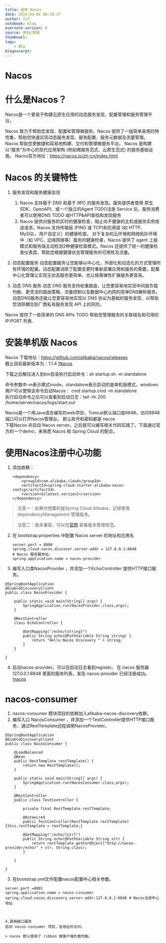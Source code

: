 ```yaml
---
title: 组件-Nacos
date: 2019-03-04 00:19:37
author: fuf
notebook: blog
evernote-version: 0
source: 原创/转载
thumbnail: 
tags:
    - 默认
blogexcerpt:
---
```


 
# Nacos
# 什么是Nacos？

Nacos是一个更易于构建云原生应用的动态服务发现、配置管理和服务管理平台。  

Nacos 致力于帮助您发现、配置和管理微服务。Nacos 提供了一组简单易用的特性集，帮助您快速实现动态服务发现、服务配置、服务元数据及流量管理。  
Nacos 帮助您更敏捷和容易地构建、交付和管理微服务平台。 Nacos 是构建以“服务”为中心的现代应用架构 (例如微服务范式、云原生范式) 的服务基础设施。
Nacos官方地址：https://nacos.io/zh-cn/index.html 
<!-- more -->

# Nacos 的关键特性
1. 服务发现和服务健康监测
    1. Nacos 支持基于 DNS 和基于 RPC 的服务发现。服务提供者使用 原生SDK、OpenAPI、或一个独立的Agent TODO注册 Service 后，服务消费者可以使用DNS TODO 或HTTP&API查找和发现服务
    2. Nacos 提供对服务的实时的健康检查，阻止向不健康的主机或服务实例发送请求。Nacos 支持传输层 (PING 或 TCP)和应用层 (如 HTTP、MySQL、用户自定义）的健康检查。 对于复杂的云环境和网络拓扑环境中（如 VPC、边缘网络等）服务的健康检查，Nacos 提供了 agent 上报模式和服务端主动检测2种健康检查模式。Nacos 还提供了统一的健康检查仪表盘，帮助您根据健康状态管理服务的可用性及流量。

2. 动态配置服务
动态配置服务让您能够以中心化，外部化和动态化的方式管理所有环境的配置。动态配置消除了配置变更时重新部署应用和服务的需要。配置中心化管理让实现无状态服务更简单，也让按需弹性扩展服务更容易。

3. 动态 DNS 服务
动态 DNS 服务支持权重路由，让您更容易地实现中间层负载均衡、更灵活的路由策略、流量控制以及数据中心内网的简单DNS解析服务。动态DNS服务还能让您更容易地实现以 DNS 协议为基础的服务发现，以帮助您消除耦合到厂商私有服务发现 API 上的风险。

Nacos 提供了一些简单的 DNS APIs TODO 帮助您管理服务的关联域名和可用的 IP:PORT 列表.

# 安装单机版 Nacos
Nacos 下载地址：https://github.com/alibaba/nacos/releases  
截止目前最新版本为：1.1.4
[!Nacos](../../img/Nacos.png)

下载之后解压进入到bin目录执行启动命令：sh startup.sh -m standalone  

命令参数中-m表示模式mode，standalone表示启动的是单机版模式，windows用户可以使用该命令启动Nacos： cmd startup.cmd -m standalone  
执行启动命令之后可以查看到启动日志：tail -fn 200 /home/server/nacos/logs/start.out


Nacos是一个用Java语言编写的web项目，Tomcat默认端口是8848，访问8848端口可以打开Nacos管理台。  默认账号和密码都是 nacos   
下载Nacos 并启动 Nacos server。之后就可以编写相关代码实践了。下面通过官方的一个demo，来熟悉 Nacos 和 Spring Cloud 的配合。

# 使用Nacos注册中心功能



1. 添加依赖：

    ```
    <dependency>
        <groupId>com.alibaba.cloud</groupId>
        <artifactId>spring-cloud-starter-alibaba-nacos-config</artifactId>
        <version>${latest.version}</version>
    </dependency>
    ```
  > 注意一：如果你想要的是Spring Cloud Alibaba，记得使用 dependencyManagement 管理版本。

  > 注意二：版本兼容，可以在[官网](https://github.com/alibaba/spring-cloud-alibaba/wiki/%E7%89%88%E6%9C%AC%E8%AF%B4%E6%98%8E) 查看版本管理规范。  


2. 在 bootstrap.properties 中配置 Nacos server 的地址和应用名  
    ```
    server.port = 8000
    spring.cloud.nacos.discover.server-addr = 127.0.0.1:8848
    # Nacos 服务器地址。
    spring.application.name = nacos-provider
    ```


3. 编写入口类NacosProvider ，并添加一个EchoController 提供HTTP接口服务。

```
@SpringBootApplication
@EnableDiscoveryClient
public class NacosProvider {

    public static void main(String[] args) {
        SpringApplication.run(NacosProvider.class,args);
    }

    @RestController
    class EchoController {

        @GetMapping("/echo/{string}")
        public String echo(@PathVariable String string) {
            return "Hello Nacos Discovery " + string;
        }
    }

}

```
4. 启动nacos-provider。可以在启动日志看到register。
在 nacos 服务器 127.0.0.1:8848 里面的服务列表，发现
nacos-provider 已经注册成功。  
[!nacos](../../img/nacos-2.png)

# nacos-consumer

1. nacos-consumer 模块项目的依赖加入alibaba-nacos-discovery依赖。
2. 编写入口 NacosConsumer ，并添加一个TestController提供HTTP接口服务，通过RestTemplate远程调用NacosProvider。
```
@SpringBootApplication
@EnableDiscoveryClient
public class NacosConsumer {

    @LoadBalanced
    @Bean
    public RestTemplate restTemplate() {
        return new RestTemplate();
    }

    public static void main(String[] args) {
        SpringApplication.run(NacosConsumer.class,args);
    }

    @RestController
    public class TestController {

        private final RestTemplate restTemplate;

        @Autowired
        public TestController(RestTemplate restTemplate) {this.restTemplate = restTemplate;}

        @GetMapping("/echo/{str}")
        public String echo(@PathVariable String str) {
            return restTemplate.getForObject("http://nacos-provider/echo/" + str, String.class);
        }

    }

}
```
3. 在bootstrap.yml文件配置nacos配置中心相关参数。
```
server.port =8001
spring.application.name = nacos-cinsumer
spring.cloud.nacos.discovery.server-addr:127.0.0.1:8848 # Nacos注册中心地址



4.调用接口服务
启动 nacos-consumer 项目，在地址栏访问。

> nacos 默认使用了 ribbon 做客户端负载均衡。